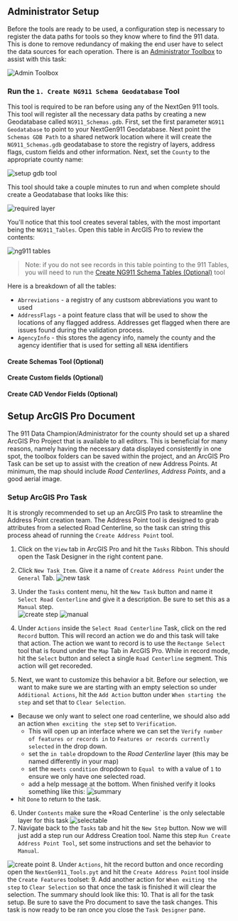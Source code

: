 ## Administrator Setup

Before the tools are ready to be used, a configuration step is necessary to register the data paths for tools so they know where to find the 911 data. This is done to remove redundancy of making the end user have to select the data sources for each operation. There is an [Administrator Toolbox](./Administrator/NG911_AdminTools.pyt) to assist with this task:

![Admin Toolbox](/resources/images/adminToolbox.png)

### Run the `1. Create NG911 Schema Geodatabase` Tool

This tool is required to be ran before using any of the NextGen 911 tools. This tool will register all the necessary data paths by creating a new Geodatabase called `NG911_Schemas.gdb`. First, set the first parameter `NG911 Geodatabase` to point to your NextGen911 Geodatabase. Next point the `Schemas GDB Path` to a shared network location where it will create the `NG911_Schemas.gdb` geodatabase to store the registry of layers, address flags, custom fields and other information.  Next, set the `County` to the appropriate county name:

![setup gdb tool](./resources/images/setup-gdb-tool.png)

This tool should take a couple minutes to run and when complete should create a Geodatabase that looks like this:

![required layer](./resources/images/ng911-schemas-gdb.png)

You'll notice that this tool creates several tables, with the most important being the `NG911_Tables`. Open this table in ArcGIS Pro to review the contents:

![ng911 tables](/resources/images/ng911-tables.png)

> Note: if you do not see records in this table pointing to the 911 Tables, you will need to run the [Create NG911 Schema Tables (Optional)]() tool

Here is a breakdown of all the tables:
  - `Abrreviations` - a registry of any custsom abbreviations you want to used
  - `AddressFlags` - a point feature class that will be used to show the locations of any flagged address.  Addresses get flagged when there are issues found during the validation process.
  - `AgencyInfo` - this stores the agency info, namely the county and the agency identifier that is used for setting all `NENA` identifiers

#### Create Schemas Tool (Optional)

#### Create Custom fields (Optional)

#### Create CAD Vendor Fields (Optional)

## Setup ArcGIS Pro Document

The 911 Data Champion/Administrator for the county should set up a shared ArcGIS Pro Project that is available to all editors. This is beneficial for many reasons, namely having the necessary data displayed consistently in one spot, the toolbox folders can be saved within the project, and an ArcGIS Pro Task can be set up to assist with the creation of new Address Points.  At minimum, the map should include *Road Centerlines*, *Address Points*, and a good aerial image.

### Setup ArcGIS Pro Task

It is strongly recommended to set up an ArcGIS Pro task to streamline the Address Point creation team. The Address Point tool is designed to grab attributes from a selected Road Centerline, so the task can string this process ahead of running the `Create Address Point` tool.

  1. Click on the `View` tab in ArcGIS Pro and hit the `Tasks` Ribbon. This should open the Task Designer in the right content pane.
  
  2. Click `New Task Item`.  Give it a name of `Create Address Point` under the `General` Tab.
  ![new task](/resources/images/task-01-create-task.png)
  3. Under the `Tasks` content menu, hit the `New Task` button and name it `Select Road Centerline` and give it a description. Be sure to set this as a `Manual` step.  
  ![create step](/resources/images/task-02-create-step.png)
  ![manual](/resources/images/task-03-select-task.png)
  
  4. Under `Actions` inside the `Select Road Centerline` Task, click on the red `Record` button. This will record an action we do and this task will take that action. The action we want to record is to use the `Rectange Select` tool that is found under the `Map` Tab in ArcGIS Pro. While in record mode, hit the `Select` button and select a single `Road Centerline` segment. This action will get recoreded.
  
  
  5. Next, we want to customize this behavior a bit. Before our selection, we want to make sure we are starting with an empty selection so under `Additional Actions`, hit the `Add Action` button under `When starting the step` and set that to `Clear Selection`. 
   
 - Because we only want to select one road centerline, we should also add an action `When exciting the step` set to `Verification`.  
   - This will open up an interface where we can set the `Verify number of features or records in` to `Features or records currently selected` in the drop down.
   - set the `in table` dropdown to the *Road Centerline* layer (this may be named differently in your map)
   - set the `meets condition` dropdown to `Equal to` with a value of `1` to ensure we only have one selected road.
   - add a help message at the bottom.  When finished verify it looks something like this: 
  ![summary](/resources/images/task-06-select-summary.png)
  - hit `Done` to return to the task.

  
  6. Under `Contents` make sure the *Road Centerline` is the only selectable layer for this task
  ![selectable](/resources/images/task-07-selectable-layers.png)
  7. Navigate back to the `Tasks` tab and hit the `New Step` button. Now we will just add a step run our Address Creation tool. Name this step `Run Create Address Point Tool`, set some instructions and set the behavior to `Manual`.
  
  ![create point](/resources/images/task-08-create-address.png)
  8. Under `Actions`, hit the record button and once recording open the `NextGen911_Tools.pyt` and hit the `Create Address Point` tool inside the `Create Features` toolset:
  9.  Add another action for `When exiting the step` to `Clear Selection` so that once the task is finished it will clear the selection. The summary should look like this:
  10.  That is all for the task setup. Be sure to save the Pro document to save the task changes. This task is now ready to be ran once you close the `Task Designer` pane.